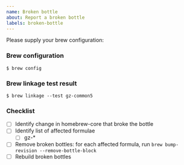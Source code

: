 ```yaml
---
name: Broken bottle
about: Report a broken bottle
labels: broken-bottle
---
```


Please supply your brew configuration:

### Brew configuration

<!-- Please paste your brew configuration into the following block -->

~~~
$ brew config

~~~

### Brew linkage test result

<!-- If you are reporting a broken bottle, please replace gz-common5 in the
block below with the name of the broken bottle and paste the output of
`brew linkage --test` for the broken bottle in the following block -->

~~~
$ brew linkage --test gz-common5

~~~

### Checklist

- [ ] Identify change in homebrew-core that broke the bottle
- [ ] Identify list of affected formulae
    - [ ] gz-*
- [ ] Remove broken bottles: for each affected formula, run `brew bump-revision --remove-bottle-block`
- [ ] Rebuild broken bottles
